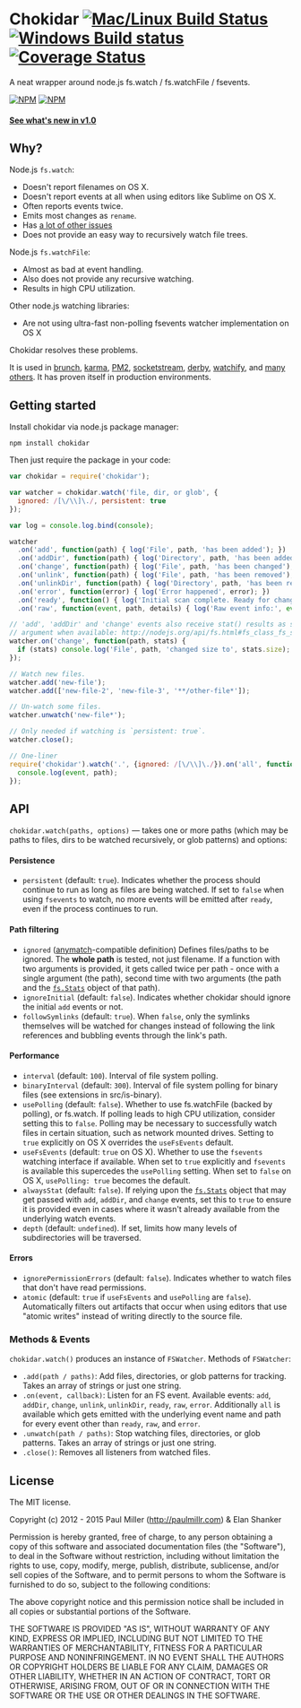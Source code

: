 # Chokidar [![Mac/Linux Build Status](https://travis-ci.org/paulmillr/chokidar.svg?branch=master)](https://travis-ci.org/paulmillr/chokidar) [![Windows Build status](https://ci.appveyor.com/api/projects/status/jvv568xm6xsow034/branch/master?svg=true)](https://ci.appveyor.com/project/es128/chokidar/branch/master) [![Coverage Status](https://coveralls.io/repos/paulmillr/chokidar/badge.svg)](https://coveralls.io/r/paulmillr/chokidar)
A neat wrapper around node.js fs.watch / fs.watchFile / fsevents.

[![NPM](https://nodei.co/npm-dl/chokidar.png)](https://nodei.co/npm/chokidar/)
[![NPM](https://nodei.co/npm/chokidar.png?downloads=true&downloadRank=true&stars=true)](https://nodei.co/npm/chokidar/)

#### [See what's new in v1.0](https://github.com/paulmillr/chokidar/blob/master/CHANGELOG.md#chokidar-100-rc1-21-january-2015)

## Why?
Node.js `fs.watch`:

* Doesn't report filenames on OS X.
* Doesn't report events at all when using editors like Sublime on OS X.
* Often reports events twice.
* Emits most changes as `rename`.
* Has [a lot of other issues](https://github.com/joyent/node/search?q=fs.watch&type=Issues)
* Does not provide an easy way to recursively watch file trees.

Node.js `fs.watchFile`:

* Almost as bad at event handling.
* Also does not provide any recursive watching.
* Results in high CPU utilization.

Other node.js watching libraries:

* Are not using ultra-fast non-polling fsevents watcher implementation on OS X

Chokidar resolves these problems.

It is used in
[brunch](http://brunch.io),
[karma](http://karma-runner.github.io),
[PM2](https://github.com/Unitech/PM2),
[socketstream](http://www.socketstream.org),
[derby](http://derbyjs.com/),
[watchify](https://github.com/substack/watchify),
and [many others](https://www.npmjs.org/browse/depended/chokidar/).
It has proven itself in production environments.

## Getting started
Install chokidar via node.js package manager:

    npm install chokidar

Then just require the package in your code:

```javascript
var chokidar = require('chokidar');

var watcher = chokidar.watch('file, dir, or glob', {
  ignored: /[\/\\]\./, persistent: true
});

var log = console.log.bind(console);

watcher
  .on('add', function(path) { log('File', path, 'has been added'); })
  .on('addDir', function(path) { log('Directory', path, 'has been added'); })
  .on('change', function(path) { log('File', path, 'has been changed'); })
  .on('unlink', function(path) { log('File', path, 'has been removed'); })
  .on('unlinkDir', function(path) { log('Directory', path, 'has been removed'); })
  .on('error', function(error) { log('Error happened', error); })
  .on('ready', function() { log('Initial scan complete. Ready for changes.'); })
  .on('raw', function(event, path, details) { log('Raw event info:', event, path, details); })

// 'add', 'addDir' and 'change' events also receive stat() results as second
// argument when available: http://nodejs.org/api/fs.html#fs_class_fs_stats
watcher.on('change', function(path, stats) {
  if (stats) console.log('File', path, 'changed size to', stats.size);
});

// Watch new files.
watcher.add('new-file');
watcher.add(['new-file-2', 'new-file-3', '**/other-file*']);

// Un-watch some files.
watcher.unwatch('new-file*');

// Only needed if watching is `persistent: true`.
watcher.close();

// One-liner
require('chokidar').watch('.', {ignored: /[\/\\]\./}).on('all', function(event, path) {
  console.log(event, path);
});

```

## API

`chokidar.watch(paths, options)` — takes one or more paths (which may be paths to files,
  dirs to be watched recursively, or glob patterns) and options:

#### Persistence

* `persistent` (default: `true`). Indicates whether the process
should continue to run as long as files are being watched. If set to
`false` when using `fsevents` to watch, no more events will be emitted
after `ready`, even if the process continues to run.

#### Path filtering

* `ignored` ([anymatch](https://github.com/es128/anymatch)-compatible definition)
Defines files/paths to be ignored. The **whole path** is tested, not just
filename. If a function with two arguments is provided, it gets called
twice per path - once with a single argument (the path), second time with
two arguments (the path and the [`fs.Stats`](http://nodejs.org/api/fs.html#fs_class_fs_stats)
object of that path).
* `ignoreInitial` (default: `false`). Indicates whether chokidar
should ignore the initial `add` events or not.
* `followSymlinks` (default: `true`). When `false`, only the
symlinks themselves will be watched for changes instead of following
the link references and bubbling events through the link's path.

#### Performance

* `interval` (default: `100`). Interval of file system polling.
* `binaryInterval` (default: `300`). Interval of file system
polling for binary files (see extensions in src/is-binary).
* `usePolling` (default: `false`).
Whether to use fs.watchFile (backed by polling), or fs.watch. If polling
leads to high CPU utilization, consider setting this to `false`. Polling
may be necessary to successfully watch files in certain situation, such as
network mounted drives. Setting to `true` explicitly on OS X overrides the
`useFsEvents` default.
* `useFsEvents` (default: `true` on OS X). Whether to use the
`fsevents` watching interface if available. When set to `true` explicitly
and `fsevents` is available this supercedes the `usePolling` setting. When
set to `false` on OS X, `usePolling: true` becomes the default.
* `alwaysStat` (default: `false`). If relying upon the
[`fs.Stats`](http://nodejs.org/api/fs.html#fs_class_fs_stats)
object that may get passed with `add`, `addDir`, and `change` events, set
this to `true` to ensure it is provided even in cases where it wasn't
already available from the underlying watch events.
* `depth` (default: `undefined`). If set, limits how many levels of
subdirectories will be traversed.

#### Errors
* `ignorePermissionErrors` (default: `false`). Indicates
whether to watch files that don't have read permissions.
* `atomic` (default: `true` if `useFsEvents` and `usePolling` are `false`).
Automatically filters out artifacts that occur when using editors that use
"atomic writes" instead of writing directly to the source file.

### Methods & Events

`chokidar.watch()` produces an instance of `FSWatcher`. Methods of `FSWatcher`:

* `.add(path / paths)`: Add files, directories, or glob patterns for tracking.
Takes an array of strings or just one string.
* `.on(event, callback)`: Listen for an FS event.
Available events: `add`, `addDir`, `change`, `unlink`, `unlinkDir`, `ready`, `raw`, `error`.
Additionally `all` is available which gets emitted with the underlying event name
and path for every event other than `ready`, `raw`, and `error`.
* `.unwatch(path / paths)`: Stop watching files, directories, or glob patterns.
Takes an array of strings or just one string.
* `.close()`: Removes all listeners from watched files.

## License
The MIT license.

Copyright (c) 2012 - 2015 Paul Miller (http://paulmillr.com) & Elan Shanker

Permission is hereby granted, free of charge, to any person obtaining a copy of
this software and associated documentation files (the "Software"), to deal in
the Software without restriction, including without limitation the rights to
use, copy, modify, merge, publish, distribute, sublicense, and/or sell copies
of the Software, and to permit persons to whom the Software is furnished to do
so, subject to the following conditions:

The above copyright notice and this permission notice shall be included in all
copies or substantial portions of the Software.

THE SOFTWARE IS PROVIDED "AS IS", WITHOUT WARRANTY OF ANY KIND, EXPRESS OR
IMPLIED, INCLUDING BUT NOT LIMITED TO THE WARRANTIES OF MERCHANTABILITY,
FITNESS FOR A PARTICULAR PURPOSE AND NONINFRINGEMENT. IN NO EVENT SHALL THE
AUTHORS OR COPYRIGHT HOLDERS BE LIABLE FOR ANY CLAIM, DAMAGES OR OTHER
LIABILITY, WHETHER IN AN ACTION OF CONTRACT, TORT OR OTHERWISE, ARISING FROM,
OUT OF OR IN CONNECTION WITH THE SOFTWARE OR THE USE OR OTHER DEALINGS IN THE
SOFTWARE.
